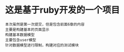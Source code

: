 # 这是基于ruby开发的一个项目
    
    本次虽然是第一次提交，但是包含前面6章的内容 
    主要是构建基本的页面显示 
    构建基本数据模型 
    主要包含user模型 
    针对数据模型进行限制，构建对应的测试模块 

